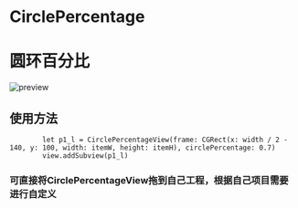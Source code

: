 # CirclePercentage
# 圆环百分比
![preview](https://user-images.githubusercontent.com/70566070/148186782-0f8e43a7-5876-452c-beed-199c825725eb.png)

## 使用方法
```
        let p1_l = CirclePercentageView(frame: CGRect(x: width / 2 - 140, y: 100, width: itemW, height: itemH), circlePercentage: 0.7)
        view.addSubview(p1_l)
```
### 可直接将CirclePercentageView拖到自己工程，根据自己项目需要进行自定义

